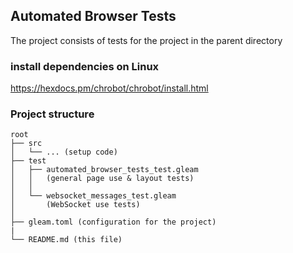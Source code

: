 ## Automated Browser Tests
The project consists of tests for the project in the parent directory

### install dependencies on Linux

https://hexdocs.pm/chrobot/chrobot/install.html

### Project structure
<!-- prettier-ignore-start -->

```
root
├── src
│   └── ... (setup code)
├── test
│   ├── automated_browser_tests_test.gleam
│   │   (general page use & layout tests)
│   │
│   └── websocket_messages_test.gleam
│       (WebSocket use tests)
│
├── gleam.toml (configuration for the project)
|
└── README.md (this file)
```

<!-- prettier-ignore-end -->